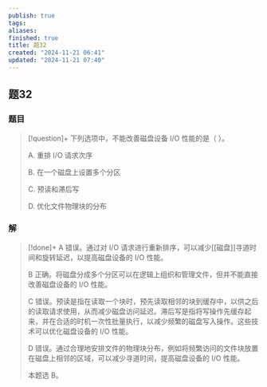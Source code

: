 ```yaml
---
publish: true
tags: 
aliases: 
finished: true
title: 题32
created: "2024-11-21 06:41"
updated: "2024-11-21 07:40"
---
```

## 题32
### 题目
> [!question]+
> 下列选项中，不能改善磁盘设备 I/O 性能的是（ ）。
> 
> A. 重排 I/O 请求次序
> 
> B. 在一个磁盘上设置多个分区
> 
> C. 预读和滞后写
> 
> D. 优化文件物理块的分布
### 解
> [!done]+
> A 错误。通过对 I/O 请求进行重新排序，可以减少[[磁盘]]寻道时间和旋转延迟，以提高磁盘设备的 I/O 性能。
> 
> B 正确。将磁盘分成多个分区可以在逻辑上组织和管理文件，但并不能直接改善磁盘设备的 I/O 性能。
> 
> C 错误。预读是指在读取一个块时，预先读取相邻的块到缓存中，以供之后的读取请求使用，从而减少磁盘访问延迟。滞后写是指将写操作先缓存起来，并在合适的时机一次性批量执行，以减少频繁的磁盘写入操作。这些技术可以优化磁盘设备的 I/O 性能。
> 
> D 错误。通过合理地安排文件的物理块分布，例如将频繁访问的文件块放置在磁盘上相邻的区域，可以减少寻道时间，提高磁盘设备的 I/O 性能。
> 
> 本题选 B。